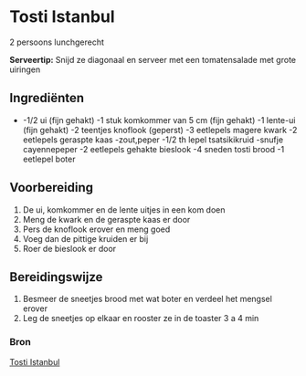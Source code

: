 # Tosti Istanbul

2 persoons lunchgerecht

**Serveertip:** Snijd ze diagonaal en serveer met een tomatensalade met grote uiringen

## Ingrediënten

- -1/2 ui (fijn gehakt)
-1 stuk komkommer van 5 cm (fijn gehakt)
-1 lente-ui (fijn gehakt)
-2 teentjes knoflook (geperst)
-3 eetlepels magere kwark
-2 eetlepels geraspte kaas
-zout,peper
-1/2 th lepel tsatsikikruid
-snufje cayennepeper
-2 eetlepels gehakte bieslook
-4 sneden tosti brood
-1 eetlepel boter

## Voorbereiding

1. De ui, komkommer en de lente uitjes in een kom doen
2. Meng de kwark en de geraspte kaas er door
3. Pers de knoflook erover en meng goed
4. Voeg dan de pittige kruiden er bij
5. Roer de bieslook er door

## Bereidingswijze

1. Besmeer de sneetjes brood met wat boter en verdeel het mengsel erover
2. Leg de sneetjes op elkaar en rooster ze in de toaster 3 a 4 min

### Bron

[Tosti Istanbul](https://www.smulweb.nl/recepten/1004624/Tosti-istanbul)